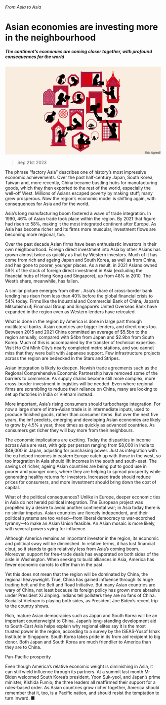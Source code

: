 ###### From Asia to Asia

# Asian economies are investing more in the neighbourhood 

##### The continent’s economies are coming closer together, with profound consequences for the world 

![image](images/20230923_LDD002.jpg) 

> Sep 21st 2023 

The phrase “factory Asia” describes one of history’s most impressive economic achievements. Over the past half-century Japan, South Korea, Taiwan and, more recently, China became bustling hubs for manufacturing goods, which they then exported to the rest of the world, especially the well-off West. Millions of Asians escaped poverty by making stuff; many grew prosperous. Now the region’s economic model is shifting again, with consequences for Asia and for the world. 

Asia’s long manufacturing boom fostered a wave of trade integration. In 1990, 46% of Asian trade took place within the region. By 2021 that figure had risen to 58%, making it the most integrated continent after Europe. As Asia has become richer and its firms more muscular, investment flows are becoming more regional, too. 

Over the past decade Asian firms have been enthusiastic investors in their own neighbourhood. Foreign direct investment into Asia by other Asians has grown almost twice as quickly as that by Western investors. Much of it has come from rich and ageing Japan and South Korea, as well as from China, and has gone to poorer, younger places. As a result, in 2021 Asians owned 59% of the stock of foreign direct investment in Asia (excluding the financial hubs of Hong Kong and Singapore), up from 48% in 2010. The West’s share, meanwhile, has fallen. 

A similar picture emerges from other . Asia’s share of cross-border bank lending has risen from less than 40% before the global financial crisis to 54% today. Firms like the Industrial and Commercial Bank of China, Japan’s Mitsubishi ufj Financial Group and Singapore’s United Overseas Bank have expanded in the region even as Western lenders have retreated.

What  is done in the region by America is done in large part through multilateral banks. Asian countries are bigger lenders, and direct ones too. Between 2015 and 2021 China committed an average of $5.5bn to the region annually, compared with $4bn from Japan and $2.9bn from South Korea. Much of this is accompanied by the transfer of technical expertise. Visit Ho Chi Minh City’s nearly completed metro stations, and you cannot miss that they were built with Japanese support. Few infrastructure projects across the region are bedecked in the Stars and Stripes. 

Asian integration is likely to deepen. Newish trade agreements such as the Regional Comprehensive Economic Partnership have removed some of the barriers to commerce. As supply chains become still more complex, more cross-border investment in logistics will be needed. Even where regional firms are scrambling to reduce their reliance on China, many are looking to set up factories in India or Vietnam instead. 

More important, Asia’s rising consumers should turbocharge integration. For now a large share of intra-Asian trade is in intermediate inputs, used to produce finished goods, rather than consumer items. But over the next five years, the imf predicts, emerging and developing Asian economies are likely to grow by 4.5% a year, three times as quickly as advanced countries. As consumers get richer they will buy more from their neighbours. 

The economic implications are exciting. Today the disparities in income across Asia are vast, with gdp per person ranging from $8,000 in India to $49,000 in Japan, adjusting for purchasing power. Just as integration with the eu helped incomes in eastern Europe catch up with those in the west, so too integration in Asia should lift incomes in the south and south-east. The savings of richer, ageing Asian countries are being put to good use in poorer and younger ones, where they are helping to spread prosperity while generating healthy returns for investors. Increased trade should reduce prices for consumers, and more investment should bring down the cost of capital. 

What of the political consequences? Unlike in Europe, deeper economic ties in Asia do not herald political integration. The European project was propelled by a desire to avoid another continental war; in Asia today there is no similar impetus. Asian countries are fiercely independent, and their political systems are too varied—from liberal democracy to war-scorched tyranny—to make an Asian Union feasible. An Asian mosaic is more likely, with several powers vying for influence. 

Although America remains an important investor in the region, its economic and political sway will be diminished. In relative terms, it has lost financial clout, so it stands to gain relatively less from Asia’s coming boom. Moreover, support for free-trade deals has evaporated on both sides of the aisle in Washington. When seeking to build alliances in Asia, America has fewer economic carrots to offer than in the past. 

Yet this does not mean that the region will be dominated by China, the regional heavyweight. True, China has gained influence through its huge trading heft and the Belt and Road Initiative. But many Asian countries are wary of China, not least because its foreign policy has grown more abrasive under President Xi Jinping. Indians tell pollsters they are no fans of China. Socialist Vietnam is playing both sides, as President Joe Biden’s recent trip to the country shows. 

Rich, mature Asian democracies such as Japan and South Korea will be an important counterweight to China. Japan’s long-standing development aid to South-East Asia helps explain why regional elites say it is the most trusted power in the region, according to a survey by the ISEAS-Yusof Ishak Institute in Singapore. South Korea takes pride in its  from aid recipient to big donor. Both Japan and South Korea are much friendlier to America than they are to China. 

Pan-Pacific prosperity

Even though America’s relative economic weight is diminishing in Asia, it can still wield influence through its partners. At a summit last month Mr Biden welcomed South Korea’s president, Yoon Suk-yeol, and Japan’s prime minister, Kishida Fumio; the three leaders all reaffirmed their support for a rules-based order. As Asian countries grow richer together, America should remember that it, too, is a Pacific nation, and should resist the temptation to turn inward. ■



